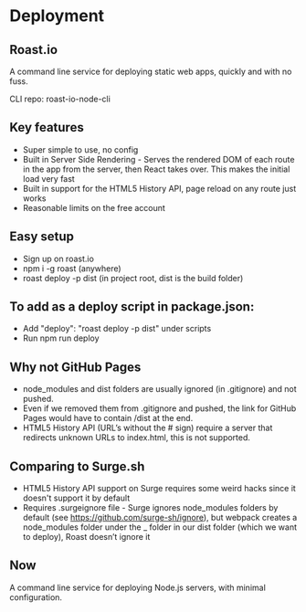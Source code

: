 Deployment
===========

Roast.io
--------

A command line service for deploying static web apps, quickly and with no fuss.

CLI repo: roast-io-node-cli

Key features
----

- Super simple to use, no config
- Built in Server Side Rendering - Serves the rendered DOM of each route in the app from the server, then React takes over. This makes the initial load very fast
- Built in support for the HTML5 History API, page reload on any route just works
- Reasonable limits on the free account

Easy setup
----

- Sign up on roast.io
- npm i -g roast (anywhere)
- roast deploy -p dist (in project root, dist is the build folder)

To add as a deploy script in package.json:
------

- Add "deploy": "roast deploy -p dist" under scripts
- Run npm run deploy

Why not GitHub Pages
-----

- node_modules and dist folders are usually ignored (in .gitignore) and not pushed.
- Even if we removed them from .gitignore and pushed, the link for GitHub Pages would have to contain /dist at the end.
- HTML5 History API (URL’s without the # sign) require a server that redirects unknown URLs to index.html, this is not supported.

Comparing to Surge.sh
------

- HTML5 History API support on Surge requires some weird hacks since it doesn't support it by default
- Requires .surgeignore file - Surge ignores node_modules folders by default (see https://github.com/surge-sh/ignore), but webpack creates a node_modules folder under the _ folder in our dist folder (which we want to deploy), Roast doesn’t ignore it

Now
---
A command line service for deploying Node.js servers, with minimal configuration.
